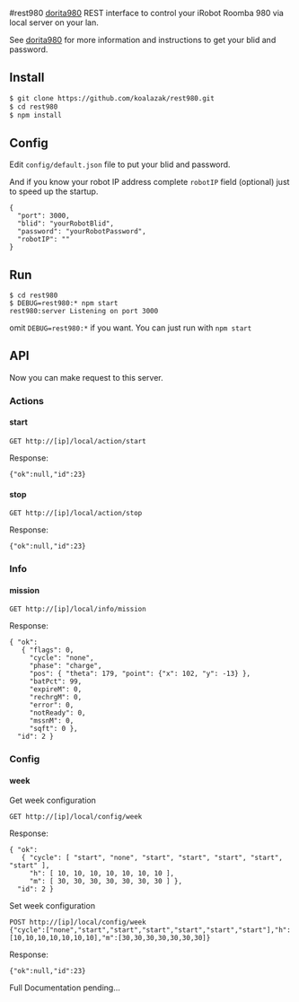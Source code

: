 #rest980
[dorita980](https://github.com/koalazak/dorita980) REST interface to control your iRobot Roomba 980 via local server on your lan.

See [dorita980](https://github.com/koalazak/dorita980) for more information and instructions to get your blid and password.

## Install
```bash
$ git clone https://github.com/koalazak/rest980.git
$ cd rest980
$ npm install
```

## Config

Edit `config/default.json` file to put your blid and password.

And if you know your robot IP address complete `robotIP` field (optional) just to speed up the startup.
```
{
  "port": 3000,
  "blid": "yourRobotBlid",
  "password": "yourRobotPassword",
  "robotIP": ""
}
```

## Run
```
$ cd rest980
$ DEBUG=rest980:* npm start
rest980:server Listening on port 3000
```

omit `DEBUG=rest980:*` if you want. You can just run with `npm start`

## API

Now you can make request to this server.

### Actions

#### start
```http
GET http://[ip]/local/action/start
```
Response:
```
{"ok":null,"id":23}
```

#### stop
```http
GET http://[ip]/local/action/stop
```
Response:
```
{"ok":null,"id":23}
```

### Info

#### mission
```http
GET http://[ip]/local/info/mission
```
Response:
```
{ "ok":
   { "flags": 0,
     "cycle": "none",
     "phase": "charge",
     "pos": { "theta": 179, "point": {"x": 102, "y": -13} },
     "batPct": 99,
     "expireM": 0,
     "rechrgM": 0,
     "error": 0,
     "notReady": 0,
     "mssnM": 0,
     "sqft": 0 },
  "id": 2 }
```

### Config

#### week
Get week configuration
```http
GET http://[ip]/local/config/week
```
Response:
```
{ "ok":
   { "cycle": [ "start", "none", "start", "start", "start", "start", "start" ],
     "h": [ 10, 10, 10, 10, 10, 10, 10 ],
     "m": [ 30, 30, 30, 30, 30, 30, 30 ] },
  "id": 2 }
```

Set week configuration
```http
POST http://[ip]/local/config/week
{"cycle":["none","start","start","start","start","start","start"],"h":[10,10,10,10,10,10,10],"m":[30,30,30,30,30,30,30]}
```
Response:
```
{"ok":null,"id":23}
```

Full Documentation pending...